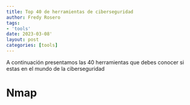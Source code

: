 ```yaml
---
title: Top 40 de herramientas de ciberseguridad
author: Fredy Rosero
tags: 
- 'tools'
date: 2023-03-08'
layout: post
categories: [tools]
---
```

A continuación presentamos las 40 herramientas que debes conocer si estas en el mundo de la ciberseguridad
 <!--more-->

# Nmap
